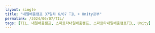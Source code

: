 ```yaml
---
layout: single
title: "내일배움캠프 37일차 6/07 TIL + Unity공부"
permalink: /2024/06/07/TIL/
tags: [TIL, 내일배움캠프, 스파르타내일배움캠프, 스파르타내일배움캠프TIL, Unity]
---
```



